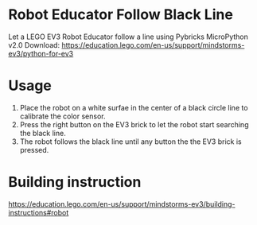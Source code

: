 # Robot Educator Follow Black Line

Let a LEGO EV3 Robot Educator follow a line using Pybricks MicroPython v2.0
Download: https://education.lego.com/en-us/support/mindstorms-ev3/python-for-ev3

# Usage
1. Place the robot on a white surfae in the center of a black circle line to calibrate the color sensor.
2. Press the right button on the EV3 brick to let the robot start searching the black line.
3. The robot follows the black line until any button the the EV3 brick is pressed.

# Building instruction
https://education.lego.com/en-us/support/mindstorms-ev3/building-instructions#robot
